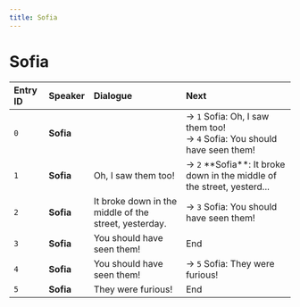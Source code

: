 ```yaml
---
title: Sofia
---
```


# Sofia


| Entry ID | Speaker | Dialogue | Next |
| :------- | :------ | :------- | :------------ |
| `0` | **Sofia** |  | → `1` Sofia: Oh, I saw them too\!<br>→ `4` Sofia: You should have seen them\! |
| `1` | **Sofia** | Oh, I saw them too\! | → `2` \*\*Sofia\*\*: It broke down in the middle of the street, yesterd\.\.\. |
| `2` | **Sofia** | It broke down in the middle of the street, yesterday\. | → `3` Sofia: You should have seen them\! |
| `3` | **Sofia** | You should have seen them\! | End |
| `4` | **Sofia** | You should have seen them\! | → `5` Sofia: They were furious\! |
| `5` | **Sofia** | They were furious\! | End |
